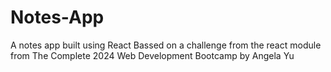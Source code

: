 # Notes-App
A notes app built using React 
Bassed on a challenge from the react module from The Complete 2024 Web Development Bootcamp by Angela Yu



